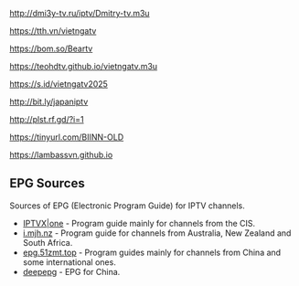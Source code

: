 http://dmi3y-tv.ru/iptv/Dmitry-tv.m3u

https://tth.vn/vietngatv

https://bom.so/Beartv

https://teohdtv.github.io/vietngatv.m3u

https://s.id/vietngatv2025

http://bit.ly/japaniptv

http://plst.rf.gd/?i=1

https://tinyurl.com/BIINN-OLD

https://lambassvn.github.io


## EPG Sources

Sources of EPG (Electronic Program Guide) for IPTV channels.

- [IPTVX|one](https://iptvx.one/viewtopic.php?f=12&t=4&sid=5d7f43099b396af229d5961ec746fc14) - Program guide mainly for channels from the CIS.
- [i.mjh.nz](http://i.mjh.nz/) - Program guide for channels from Australia, New Zealand and South Africa.
- [epg.51zmt.top](http://epg.51zmt.top:8000/) - Program guides mainly for channels from China and some international ones.
- [deepepg](https://www.deepepg.com/) - EPG for China.
